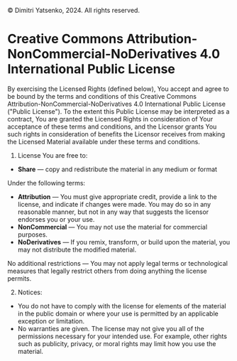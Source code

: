 © Dimitri Yatsenko, 2024. All rights reserved.

# Creative Commons Attribution-NonCommercial-NoDerivatives 4.0 International Public License

By exercising the Licensed Rights (defined below), You accept and agree to be bound by the terms and conditions of this Creative Commons Attribution-NonCommercial-NoDerivatives 4.0 International Public License ("Public License"). To the extent this Public License may be interpreted as a contract, You are granted the Licensed Rights in consideration of Your acceptance of these terms and conditions, and the Licensor grants You such rights in consideration of benefits the Licensor receives from making the Licensed Material available under these terms and conditions.

1. License
You are free to:
- **Share** — copy and redistribute the material in any medium or format

Under the following terms:
- **Attribution** — You must give appropriate credit, provide a link to the license, and indicate if changes were made. You may do so in any reasonable manner, but not in any way that suggests the licensor endorses you or your use.
- **NonCommercial** — You may not use the material for commercial purposes.
- **NoDerivatives** — If you remix, transform, or build upon the material, you may not distribute the modified material.

No additional restrictions — You may not apply legal terms or technological measures that legally restrict others from doing anything the license permits.

2. Notices:
- You do not have to comply with the license for elements of the material in the public domain or where your use is permitted by an applicable exception or limitation.
- No warranties are given. The license may not give you all of the permissions necessary for your intended use. For example, other rights such as publicity, privacy, or moral rights may limit how you use the material.

